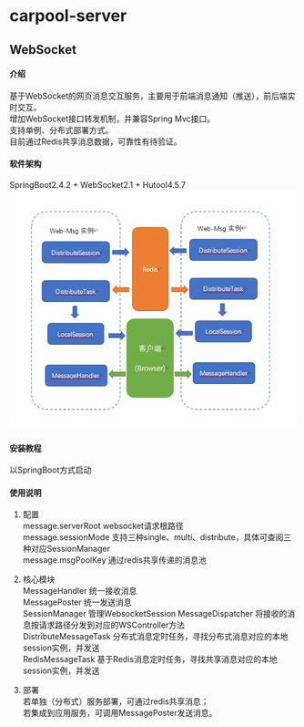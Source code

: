 # carpool-server



## WebSocket

#### 介绍
基于WebSocket的网页消息交互服务，主要用于前端消息通知（推送），前后端实时交互。   
增加WebSocket接口转发机制，并兼容Spring Mvc接口。   
支持单例、分布式部署方式。   
目前通过Redis共享消息数据，可靠性有待验证。


#### 软件架构
SpringBoot2.4.2 + WebSocket2.1 + Hutool4.5.7   
![structure](./READMEimg/structure.png)

#### 安装教程

以SpringBoot方式启动

#### 使用说明

1.  配置   
message.serverRoot websocket请求根路径   
message.sessionMode 支持三种single、multi、distribute，具体可查阅三种对应SessionManager   
message.msgPoolKey 通过redis共享传递的消息池
2.  核心模块   
MessageHandler  统一接收消息   
MessagePoster   统一发送消息   
SessionManager  管理WebsocketSession
MessageDispatcher   将接收的消息按请求路径分发到对应的WSController方法   
DistributeMessageTask 分布式消息定时任务，寻找分布式消息对应的本地session实例，并发送   
RedisMessageTask 基于Redis消息定时任务，寻找共享消息对应的本地session实例，并发送   

3.  部署   
若单独（分布式）服务部署，可通过redis共享消息；   
若集成到应用服务，可调用MessagePoster发送消息。
